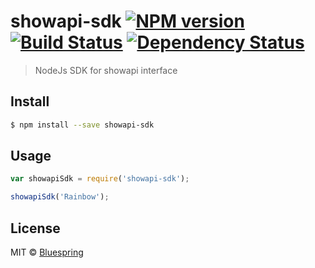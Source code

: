 # showapi-sdk [![NPM version][npm-image]][npm-url] [![Build Status][travis-image]][travis-url] [![Dependency Status][daviddm-image]][daviddm-url]
> NodeJs SDK for showapi interface


## Install

```sh
$ npm install --save showapi-sdk
```


## Usage

```js
var showapiSdk = require('showapi-sdk');

showapiSdk('Rainbow');
```

## License

MIT © [Bluespring]()


[npm-image]: https://badge.fury.io/js/showapi-sdk.svg
[npm-url]: https://npmjs.org/package/showapi-sdk
[travis-image]: https://travis-ci.org/bluedarker@gmail.com/showapi-sdk.svg?branch=master
[travis-url]: https://travis-ci.org/bluedarker@gmail.com/showapi-sdk
[daviddm-image]: https://david-dm.org/bluedarker@gmail.com/showapi-sdk.svg?theme=shields.io
[daviddm-url]: https://david-dm.org/bluedarker@gmail.com/showapi-sdk
